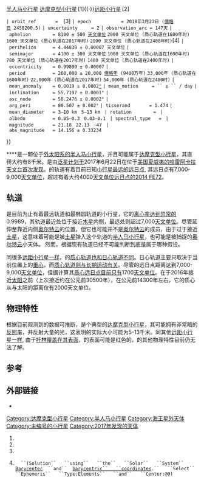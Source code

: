 [半人马小行星](../Page/半人马小行星.md "wikilink")
[达摩克型小行星](../Page/达摩克型小行星.md "wikilink") \[1\]{{·}}[远距小行星](https://zh.wikipedia.org/wiki/远距小行星 "wikilink") \[2\]

`| orbit_ref       =  `\[3\]
`| epoch           = 2018年3月23日 (`[`儒略日`](../Page/儒略日.md "wikilink")` 2458200.5)`
`| uncertainty     = 2`
`| observation_arc = 147天`
`| aphelion        = 8100 ± 500 `[`天文单位`](https://zh.wikipedia.org/wiki/天文单位 "wikilink")
`2000 天文单位 (质心轨道在1600年时)`
`1600 天文单位 (质心轨道在2017年时)`
`2800 天文单位 (质心轨道在2400年时)`\[4\]
`| perihelion      = 4.44830 ± 0.00007 天文单位`
`| semimajor       = 4100 ± 300 天文单位`
`1000 天文单位 (质心轨道在1600年时)`
`780 天文单位 (质心轨道在2017年时)`
`1400 天文单位 (质心轨道在2400年时)`
`| eccentricity    = 0.99890 ± 0.00007`
`| period          = 260,000 ± 20,000 `[`儒略年`](../Page/儒略年.md "wikilink")` (9400万年)`
`33,000年 (质心轨道在1600年时)`
`22,000年 (质心轨道在2017年时)`
`54,000年 (质心轨道在2400时)`
`| mean_anomaly    = 0.0019 ± 0.0002`[`°`](https://zh.wikipedia.org/wiki/Degree_\(angle\) "wikilink")
`| mean_motion     = `` ± `` / day`
`| inclination     = 55.7197 ± 0.0001°`
`| asc_node        = 58.2476 ± 0.0002°`
`| arg_peri        = 80.507 ± 0.002°`
`| tisserand       = 1.474`
`| mean_diameter   = 3–10 km `
`5–13 km `
`| rotation        = `
`| albedo          = 0.05–0.3 `
`0.03–0.1 `
`| spectral_type   = `
`| magnitude       = 21.18 `
`22.13 `
`~47 `
`| abs_magnitude   = 14.156 ± 0.33234`

}}

****是一颗位于[外太阳系的](https://zh.wikipedia.org/wiki/外太阳系 "wikilink")[半人马小行星](../Page/半人马小行星.md "wikilink")，并且可能属于[达摩克型小行星](../Page/达摩克型小行星.md "wikilink")，其直径大约有8千米。是由[泛星计划于](https://zh.wikipedia.org/wiki/泛星计划 "wikilink")2017年6月22日在位于[美国](../Page/美国.md "wikilink")[夏威夷的](https://zh.wikipedia.org/wiki/夏威夷 "wikilink")[哈雷阿卡拉天文台首次发现](https://zh.wikipedia.org/wiki/哈雷阿卡拉天文台 "wikilink")。的轨道有着目前已知[小行星最远的远日点](https://zh.wikipedia.org/wiki/小行星 "wikilink"), 其远日点有7,000-9,000[天文单位](https://zh.wikipedia.org/wiki/天文单位 "wikilink")，超过有着大约4000[天文单位](https://zh.wikipedia.org/wiki/天文单位 "wikilink")[远日点的](https://zh.wikipedia.org/wiki/远日点 "wikilink")[2014 FE72](../Page/2014_FE72.md "wikilink")。

## 轨道

是目前为止有着最远轨道和最椭圆轨道的小行星，它的[离心率达到异常的](https://zh.wikipedia.org/wiki/离心率 "wikilink")0.9989，其轨道最近处位于接近[木星](../Page/木星.md "wikilink")内侧，最远处则超过7,000[天文单位](https://zh.wikipedia.org/wiki/天文单位 "wikilink")。尽管延伸至靠近内侧[奥尔特云](../Page/奥尔特云.md "wikilink")的位置，但它也可能并不是[奥尔特云](../Page/奥尔特云.md "wikilink")的成员，由于过于接近[土星](../Page/土星.md "wikilink")，这意味着可能是被[土星](../Page/土星.md "wikilink")弹入这个轨道的[半人马小行星](../Page/半人马小行星.md "wikilink")，也可能是被捕捉的[奥尔特云](../Page/奥尔特云.md "wikilink")小天体。 然而，根据现有轨道已经不可能判断到底是属于哪种假设。

同很多[远距小行星一样](https://zh.wikipedia.org/wiki/远距小行星一样 "wikilink")，的[质心轨道也和日心轨道不同](https://zh.wikipedia.org/wiki/质心 "wikilink")。日心轨道主要只取决于当前位置上的[重心](https://zh.wikipedia.org/wiki/重心 "wikilink")，而[质心轨道则与长期运动有关](https://zh.wikipedia.org/wiki/质心 "wikilink")。尽管的远日点距离达到7,000-9,000[天文单位](https://zh.wikipedia.org/wiki/天文单位 "wikilink")，但据计算其[质心远日点目前只有](https://zh.wikipedia.org/wiki/质心 "wikilink")1700[天文单位](https://zh.wikipedia.org/wiki/天文单位 "wikilink")。在于2016年接近[太阳](../Page/太阳.md "wikilink")之前（上次接近约在公元前30500年），在公元前14300年左右，它的质心从与太阳的距离仅有2000天文单位。

## 物理特性

根据目前观测到的数据可推断，是个典型的[达摩克型小行星](../Page/达摩克型小行星.md "wikilink")，其可能拥有非常暗的[反照率](../Page/反照率.md "wikilink")，并反射大量的光，这表明的实际大小可能为5-13千米。同其他[远距小行星一样](https://zh.wikipedia.org/wiki/远距小行星 "wikilink"), 由于[托林覆盖在其表面](../Page/托林_\(天文学\).md "wikilink")，的表面可能是红色的。的其他物理特性目前仍无法了解。

## 参考

## 外部链接

  -
[Category:达摩克型小行星](https://zh.wikipedia.org/wiki/Category:达摩克型小行星 "wikilink") [Category:半人马小行星](https://zh.wikipedia.org/wiki/Category:半人马小行星 "wikilink") [Category:海王星外天体](https://zh.wikipedia.org/wiki/Category:海王星外天体 "wikilink") [Category:未编号的小行星](https://zh.wikipedia.org/wiki/Category:未编号的小行星 "wikilink") [Category:2017年发现的天体](https://zh.wikipedia.org/wiki/Category:2017年发现的天体 "wikilink")

1.
2.
3.

4.  `   ``(Solution``   ``using``   ``the``   ``Solar``   ``System``   `[`Barycenter`](https://zh.wikipedia.org/wiki/Center_of_mass#Barycenter_in_astrophysics_and_astronomy "wikilink")`   ``and``   `[`barycentric``   ``coordinates`](https://zh.wikipedia.org/wiki/Barycentric_coordinates_\(astronomy\) "wikilink")`.``   ``Select``   ``Ephemeris``   ``Type:Elements``   ``and``   ``Center:@0)`